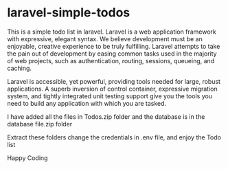 # laravel-simple-todos
This is a simple todo list in laravel. Laravel is a web application framework with expressive, elegant syntax. We believe development must be an enjoyable, creative experience to be truly fulfilling. Laravel attempts to take the pain out of development by easing common tasks used in the majority of web projects, such as authentication, routing, sessions, queueing, and caching.

Laravel is accessible, yet powerful, providing tools needed for large, robust applications. A superb inversion of control container, expressive migration system, and tightly integrated unit testing support give you the tools you need to build any application with which you are tasked.

I have added all the files in Todos.zip folder and the database is in the database file.zip folder

Extract these folders change the credentials in .env file, and enjoy the Todo list

Happy Coding
